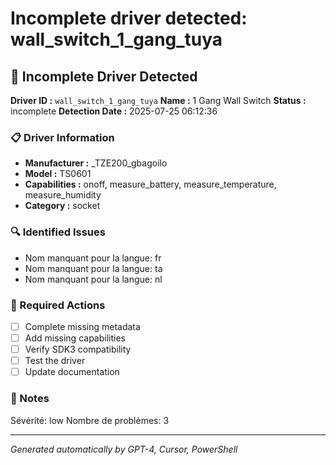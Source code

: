 # Incomplete driver detected: wall_switch_1_gang_tuya

## 🚨 Incomplete Driver Detected

**Driver ID :** `wall_switch_1_gang_tuya`
**Name :** 1 Gang Wall Switch
**Status :** incomplete
**Detection Date :** 2025-07-25 06:12:36

### 📋 Driver Information
- **Manufacturer :** _TZE200_gbagoilo
- **Model :** TS0601
- **Capabilities :** onoff, measure_battery, measure_temperature, measure_humidity
- **Category :** socket

### 🔍 Identified Issues
- Nom manquant pour la langue: fr
- Nom manquant pour la langue: ta
- Nom manquant pour la langue: nl

### 🎯 Required Actions
- [ ] Complete missing metadata
- [ ] Add missing capabilities
- [ ] Verify SDK3 compatibility
- [ ] Test the driver
- [ ] Update documentation

### 📝 Notes
Sévérité: low
Nombre de problèmes: 3

---
*Generated automatically by GPT-4, Cursor, PowerShell*

